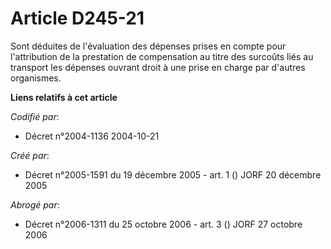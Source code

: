 # Article D245-21

Sont déduites de l'évaluation des dépenses prises en compte pour l'attribution de la prestation de compensation au titre des
surcoûts liés au transport les dépenses ouvrant droit à une prise en charge par d'autres organismes.

**Liens relatifs à cet article**

_Codifié par_:

  - Décret n°2004-1136 2004-10-21

_Créé par_:

  - Décret n°2005-1591 du 19 décembre 2005 - art. 1 () JORF 20 décembre 2005

_Abrogé par_:

  - Décret n°2006-1311 du 25 octobre 2006 - art. 3 () JORF 27 octobre 2006
